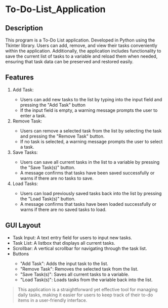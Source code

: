 # To-Do-List_Application

## Description
This program is a To-Do List application. Developed in Python using the Tkinter library. Users can add, remove, and view their tasks conveniently within the application. Additionally, the application includes functionality to save the current list of tasks to a variable and reload them when needed, ensuring that task data can be preserved and restored easily.

## Features

<ol>
  <li>Add Task:</li>
  <ul>
      <li>Users can add new tasks to the list by typing into the input field and pressing the "Add Task" button</li>
      <li>If the input field is empty, a warning message prompts the user to enter a task.</li>
    </ul>
  </li>
  <li>Remove Task:</li>
   <ul>
      <li>Users can remove a selected task from the list by selecting the task and pressing the "Remove Task" button.</li>
      <li>If no task is selected, a warning message prompts the user to select a task.</li>
    </ul>
  </li>
  <li>Save Tasks:</li>
  <ul>
      <li>Users can save all current tasks in the list to a variable by pressing the "Save Task(s)" button.</li>
      <li>A message confirms that tasks have been saved successfully or warns if there are no tasks to save.</li>
    </ul>
  </li>
  <li>Load Tasks:</li>
  <ul>
      <li>Users can load previously saved tasks back into the list by pressing the "Load Task(s)" button.</li>
      <li>A message confirms that tasks have been loaded successfully or warns if there are no saved tasks to load.</li>
    </ul>
  </li>
</ol>

## GUI Layout

<ul>
  <li>Task Input: A text entry field for users to input new tasks.</li>
  <li>Task List: A listbox that displays all current tasks.</li>
  <li>Scrollbar: A vertical scrollbar for navigating through the task list.</li>
  <li>Buttons</li>
   <ul>
      <li>"Add Task": Adds the input task to the list.</li>
      <li>"Remove Task": Removes the selected task from the list.</li>
      <li>"Save Task(s)": Saves all current tasks to a variable.</li>
      <li>"Load Task(s)": Loads tasks from the variable back into the list.</li>
    </ul>
  </li>
</ul>

> This application is a straightforward yet effective tool for managing daily tasks, making it easier for users to keep track of their to-do items in a user-friendly interface.      
